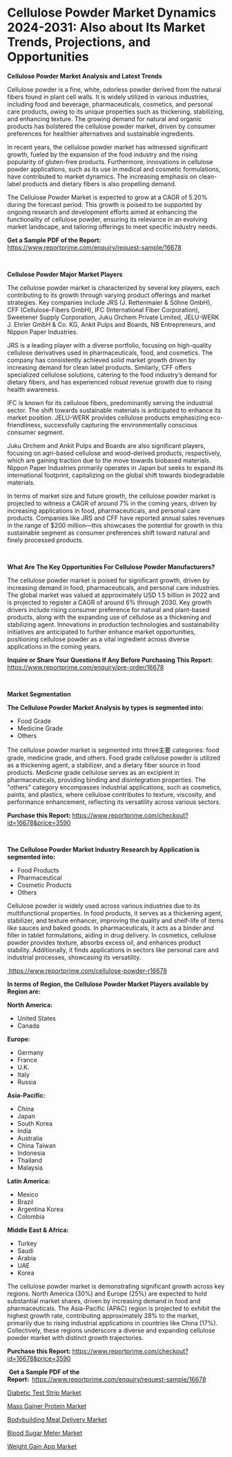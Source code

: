 <p><h1>Cellulose Powder Market Dynamics 2024-2031: Also about Its Market Trends, Projections, and Opportunities</h1></p><p><strong>Cellulose Powder Market Analysis and Latest Trends</strong></p>
<p><p>Cellulose powder is a fine, white, odorless powder derived from the natural fibers found in plant cell walls. It is widely utilized in various industries, including food and beverage, pharmaceuticals, cosmetics, and personal care products, owing to its unique properties such as thickening, stabilizing, and enhancing texture. The growing demand for natural and organic products has bolstered the cellulose powder market, driven by consumer preferences for healthier alternatives and sustainable ingredients.</p><p>In recent years, the cellulose powder market has witnessed significant growth, fueled by the expansion of the food industry and the rising popularity of gluten-free products. Furthermore, innovations in cellulose powder applications, such as its use in medical and cosmetic formulations, have contributed to market dynamics. The increasing emphasis on clean-label products and dietary fibers is also propelling demand.</p><p>The Cellulose Powder Market is expected to grow at a CAGR of 5.20% during the forecast period. This growth is poised to be supported by ongoing research and development efforts aimed at enhancing the functionality of cellulose powder, ensuring its relevance in an evolving market landscape, and tailoring offerings to meet specific industry needs.</p></p>
<p><strong>Get a Sample PDF of the Report:&nbsp;</strong> <a href="https://www.reportprime.com/enquiry/request-sample/16678?utm_campaign=1941&utm_medium=2&utm_source=Github&utm_content=ia&utm_term=24122024&utm_id=cellulose-powder">https://www.reportprime.com/enquiry/request-sample/16678</a></p>
<p>&nbsp;</p>
<p><strong>Cellulose Powder Major Market Players</strong></p>
<p><p>The cellulose powder market is characterized by several key players, each contributing to its growth through varying product offerings and market strategies. Key companies include JRS (J. Rettenmaier & Söhne GmbH), CFF (Cellulose-Fibers GmbH), IFC (International Fiber Corporation), Sweetener Supply Corporation, Juku Orchem Private Limited, JELU-WERK J. Ehrler GmbH & Co. KG, Ankit Pulps and Boards, NB Entrepreneurs, and Nippon Paper Industries.</p><p>JRS is a leading player with a diverse portfolio, focusing on high-quality cellulose derivatives used in pharmaceuticals, food, and cosmetics. The company has consistently achieved solid market growth driven by increasing demand for clean label products. Similarly, CFF offers specialized cellulose solutions, catering to the food industry’s demand for dietary fibers, and has experienced robust revenue growth due to rising health awareness.</p><p>IFC is known for its cellulose fibers, predominantly serving the industrial sector. The shift towards sustainable materials is anticipated to enhance its market position. JELU-WERK provides cellulose products emphasizing eco-friendliness, successfully capturing the environmentally conscious consumer segment.</p><p>Juku Orchem and Ankit Pulps and Boards are also significant players, focusing on agri-based cellulose and wood-derived products, respectively, which are gaining traction due to the move towards biobased materials. Nippon Paper Industries primarily operates in Japan but seeks to expand its international footprint, capitalizing on the global shift towards biodegradable materials.</p><p>In terms of market size and future growth, the cellulose powder market is projected to witness a CAGR of around 7% in the coming years, driven by increasing applications in food, pharmaceuticals, and personal care products. Companies like JRS and CFF have reported annual sales revenues in the range of $200 million—this showcases the potential for growth in this sustainable segment as consumer preferences shift toward natural and finely processed products.</p></p>
<p>&nbsp;</p>
<p><strong>What Are The Key Opportunities For Cellulose Powder Manufacturers?</strong></p>
<p><p>The cellulose powder market is poised for significant growth, driven by increasing demand in food, pharmaceuticals, and personal care industries. The global market was valued at approximately USD 1.5 billion in 2022 and is projected to register a CAGR of around 6% through 2030. Key growth drivers include rising consumer preference for natural and plant-based products, along with the expanding use of cellulose as a thickening and stabilizing agent. Innovations in production technologies and sustainability initiatives are anticipated to further enhance market opportunities, positioning cellulose powder as a vital ingredient across diverse applications in the coming years.</p></p>
<p><strong>Inquire or Share Your Questions If Any Before Purchasing This Report:</strong> <a href="https://www.reportprime.com/enquiry/pre-order/16678?utm_campaign=1941&utm_medium=2&utm_source=Github&utm_content=ia&utm_term=24122024&utm_id=cellulose-powder">https://www.reportprime.com/enquiry/pre-order/16678</a></p>
<p>&nbsp;</p>
<p><strong>Market Segmentation</strong></p>
<p><strong>The Cellulose Powder Market Analysis by types is segmented into:</strong></p>
<p><ul><li>Food Grade</li><li>Medicine Grade</li><li>Others</li></ul></p>
<p><p>The cellulose powder market is segmented into three主要 categories: food grade, medicine grade, and others. Food grade cellulose powder is utilized as a thickening agent, a stabilizer, and a dietary fiber source in food products. Medicine grade cellulose serves as an excipient in pharmaceuticals, providing binding and disintegration properties. The "others" category encompasses industrial applications, such as cosmetics, paints, and plastics, where cellulose contributes to texture, viscosity, and performance enhancement, reflecting its versatility across various sectors.</p></p>
<p><strong>Purchase this Report:&nbsp;</strong><a href="https://www.reportprime.com/checkout?id=16678&price=3590&utm_campaign=1941&utm_medium=2&utm_source=Github&utm_content=ia&utm_term=24122024&utm_id=cellulose-powder">https://www.reportprime.com/checkout?id=16678&price=3590</a></p>
<p>&nbsp;</p>
<p><strong>The Cellulose Powder Market Industry Research by Application is segmented into:</strong></p>
<p><ul><li>Food Products</li><li>Pharmaceutical</li><li>Cosmetic Products</li><li>Others</li></ul></p>
<p><p>Cellulose powder is widely used across various industries due to its multifunctional properties. In food products, it serves as a thickening agent, stabilizer, and texture enhancer, improving the quality and shelf-life of items like sauces and baked goods. In pharmaceuticals, it acts as a binder and filler in tablet formulations, aiding in drug delivery. In cosmetics, cellulose powder provides texture, absorbs excess oil, and enhances product stability. Additionally, it finds applications in sectors like personal care and industrial processes, showcasing its versatility.</p></p>
<p><a href="https://www.reportprime.com/cellulose-powder-r16678?utm_campaign=1941&utm_medium=2&utm_source=Github&utm_content=ia&utm_term=24122024&utm_id=cellulose-powder">&nbsp;https://www.reportprime.com/cellulose-powder-r16678</a></p>
<p><strong>In terms of Region, the Cellulose Powder Market Players available by Region are:</strong></p>
<p>
    <p> <strong> North America: </strong>
        <ul>
            <li>United States</li>
            <li>Canada</li>
        </ul>
        </p> 
    <p> <strong> Europe: </strong>
        <ul>
            <li>Germany</li>
            <li>France</li>
            <li>U.K.</li>
            <li>Italy</li>
            <li>Russia</li>
        </ul>
        </p> 
    <p> <strong> Asia-Pacific: </strong>
        <ul>
            <li>China</li>
            <li>Japan</li>
            <li>South Korea</li>
            <li>India</li>
            <li>Australia</li>
            <li>China Taiwan</li>
            <li>Indonesia</li>
            <li>Thailand</li>
            <li>Malaysia</li>
        </ul>
        </p> 
    <p> <strong> Latin America: </strong>
        <ul>
            <li>Mexico</li>
            <li>Brazil</li>
            <li>Argentina Korea</li>
            <li>Colombia</li>
        </ul>
        </p> 
    <p> <strong> Middle East & Africa: </strong>
        <ul>
            <li>Turkey</li>
            <li>Saudi</li>
            <li>Arabia</li>
            <li>UAE</li>
            <li>Korea</li>
        </ul>
    </p>
    </p>
<p><p>The cellulose powder market is demonstrating significant growth across key regions. North America (30%) and Europe (25%) are expected to hold substantial market shares, driven by increasing demand in food and pharmaceuticals. The Asia-Pacific (APAC) region is projected to exhibit the highest growth rate, contributing approximately 28% to the market, primarily due to rising industrial applications in countries like China (17%). Collectively, these regions underscore a diverse and expanding cellulose powder market with distinct growth trajectories.</p></p>
<p><strong>Purchase this Report: </strong><a href="https://www.reportprime.com/checkout?id=16678&price=3590&utm_campaign=1941&utm_medium=2&utm_source=Github&utm_content=ia&utm_term=24122024&utm_id=cellulose-powder">https://www.reportprime.com/checkout?id=16678&price=3590</a></p>
<p>&nbsp;<strong>Get a Sample PDF of the Report:&nbsp;&nbsp;</strong><a href="https://www.reportprime.com/enquiry/request-sample/16678?utm_campaign=1941&utm_medium=2&utm_source=Github&utm_content=ia&utm_term=24122024&utm_id=cellulose-powder">https://www.reportprime.com/enquiry/request-sample/16678</a></p>
<p><strong></strong></p>
<p><p><a href="https://www.linkedin.com/pulse/diabetic-test-strip-market-analysis-shows-detailed-trends-demand-supply-lkxcc?utm_campaign=1941&utm_medium=2&utm_source=Github&utm_content=ia&utm_term=24122024&utm_id=cellulose-powder">Diabetic Test Strip Market</a></p><p><a href="https://www.linkedin.com/pulse/swot-analysis-regional-outlook-deployment-revenue-forecasts-global-qvi9f?utm_campaign=1941&utm_medium=2&utm_source=Github&utm_content=ia&utm_term=24122024&utm_id=cellulose-powder">Mass Gainer Protein Market</a></p><p><a href="https://www.linkedin.com/pulse/latest-bodybuilding-meal-delivery-market-research-size-share-jy3hf?utm_campaign=1941&utm_medium=2&utm_source=Github&utm_content=ia&utm_term=24122024&utm_id=cellulose-powder">Bodybuilding Meal Delivery Market</a></p><p><a href="https://www.linkedin.com/pulse/future-outlook-blood-sugar-meter-market-size-estimated-grow-xme7c?utm_campaign=1941&utm_medium=2&utm_source=Github&utm_content=ia&utm_term=24122024&utm_id=cellulose-powder">Blood Sugar Meter Market</a></p><p><a href="https://www.linkedin.com/pulse/weight-gain-app-market-dynamics-2024-2031-projected-137-cagr-c2kvc?utm_campaign=1941&utm_medium=2&utm_source=Github&utm_content=ia&utm_term=24122024&utm_id=cellulose-powder">Weight Gain App Market</a></p></p>